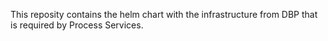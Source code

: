 This reposity contains the helm chart with the infrastructure from DBP that is required by Process Services.
